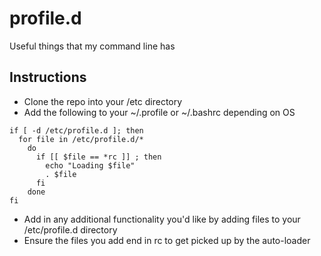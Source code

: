 profile.d
=========

Useful things that my command line has

Instructions
------------
- Clone the repo into your /etc directory
- Add the following to your ~/.profile or ~/.bashrc depending on OS

```
if [ -d /etc/profile.d ]; then
  for file in /etc/profile.d/*
    do
      if [[ $file == *rc ]] ; then
        echo "Loading $file"
        . $file
      fi
    done
fi
```

- Add in any additional functionality you'd like by adding files to your /etc/profile.d directory
- Ensure the files you add end in rc to get picked up by the auto-loader
